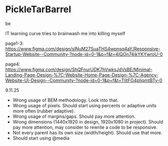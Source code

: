 # PickleTarBarrel
be

IT learning curve tries to brainwash me into killing myself

page1-3: https://www.figma.com/design/slNuM27SuaTHS4wpnsq4aY/Responsive-Startup-Website--Community-?node-id=0-1&p=f&t=4IQOn74ikYKYwroU-0


page4: https://www.figma.com/design/ShQFnurUDK7hVwksJdVsBE/Minimal-Landing-Page-Design-%7C-Website-Home-Page-Design-%7C-Agency-Website-UI-Design--Community-?node-id=0-1&p=f&t=TIitFG4pIiqmtBTy-0


9.11.25
 - Wrong usage of BEM methodology. Look into that.
 - Wrong usage of pixels. Should start using percents or adaptive units more often (rubber adaptive).
 - Wrong usage of margins/gaps. Should pay more attention.
 - Wrong dimensions (1440x1920 in design, 1920x1080 in project). Should pay more attention, may consider to rewrite a code to be responsive. 
 - Not every parent has its own size (width/height). Should use that more.
 - Should start using @media
 